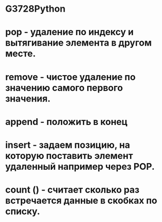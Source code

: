 # G3728Python

# pop - удаление по индексу и вытягивание элемента в другом месте.
# remove - чистое удаление по значению самого первого значения.
# append - положить в конец
# insert - задаем позицию, на которую поставить элемент удаленный например через POP.
# count () - считает сколько раз встречается данные в скобках по списку.